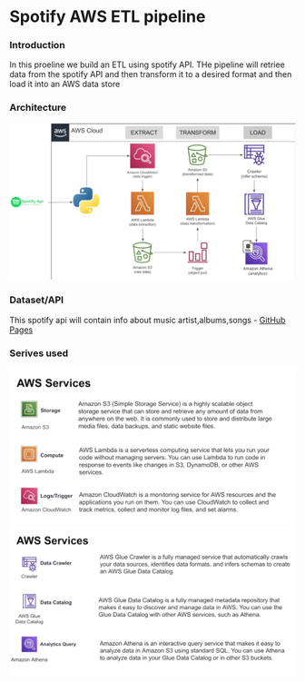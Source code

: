 # Spotify AWS ETL pipeline


### Introduction
In this proeline we build an ETL using spotify API. THe pipeline will retriee data from the spotify API and then transform it to a desired format and then load it into an AWS data store

### Architecture
![](https://github.com/ansel9618/AWS-ETL-Data-pipeline/blob/main/images/2.0_architecture.png)

### Dataset/API
This spotify api will contain info about music artist,albums,songs - [GitHub Pages](https://developer.spotify.com/documentation/web-api)

### Serives used
![](https://github.com/ansel9618/AWS-ETL-Data-pipeline/blob/main/images/3.0_.png)
![](https://github.com/ansel9618/AWS-ETL-Data-pipeline/blob/main/images/4.0_.png)
